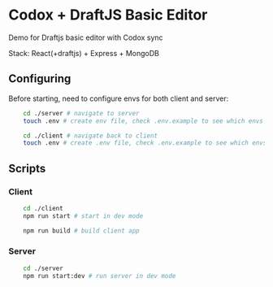# Codox + DraftJS Basic Editor

Demo for Draftjs basic editor with Codox sync <br/>

Stack: React(+draftjs) + Express + MongoDB

## Configuring

Before starting, need to configure envs for both client and server:

```bash
    cd ./server # navigate to server
    touch .env # create env file, check .env.example to see which envs are used

    cd ./client # navigate back to client
    touch .env # create .env file, check .env.example to see which envs are used

```

## Scripts

### Client

```bash
    cd ./client
    npm run start # start in dev mode

    npm run build # build client app
```

### Server

```bash
    cd ./server
    npm run start:dev # run server in dev mode
```
